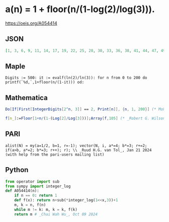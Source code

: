 # a\(n\) \= 1 \+ floor\(n/\(1\-log\(2\)/log\(3\)\)\)\.
https://oeis.org/A054414
## JSON
```JSON
[1, 3, 6, 9, 11, 14, 17, 19, 22, 25, 28, 30, 33, 36, 38, 41, 44, 47, 49, 52, 55, 57, 60, 63, 66, 68, 71, 74, 76, 79, 82, 84, 87, 90, 93, 95, 98, 101, 103, 106, 109, 112, 114, 117, 120, 122, 125, 128, 131, 133, 136, 139, 141, 144, 147, 150, 152, 155, 158, 160, 163]
```
## Maple
```Maple
Digits := 500: it := evalf(ln(2)/ln(3)): for n from 0 to 200 do printf(`%d,`,1+floor(n/(1-it))) od:
```
## Mathematica
```Mathematica
Do[If[First[IntegerDigits[2^n, 3]] == 2, Print[n]], {n, 1, 200}] (* Mohammed Bouayoun (Mohammed.bouayoun(AT)sanef.com), Apr 24 2006 *)
```
```Mathematica
f[n_]:=Floor[1+n/(1-(Log[2]/Log[3]))];Array[f,105] (* _Robert G. Wilson v_, May 25 2014 *)
```
## PARI
```PARI
alist(N) = my(a=1/2, b=1, r=-1); vector(N, i, a*=4; b*=3; r+=2; if(a>b, a*=2; b*=3; r++); r); \\ _Ruud H.G. van Tol_, Jan 21 2024 (with help from the pari-users mailing list)
```
## Python
```Python
from operator import sub
from sympy import integer_log
def A054414(n):
    if n == 0: return 1
    def f(x): return n+sub(*integer_log(1<<x,3))+1
    m, k = n, f(n)
    while m != k: m, k = k, f(k)
    return m # _Chai Wah Wu_, Oct 09 2024
```
